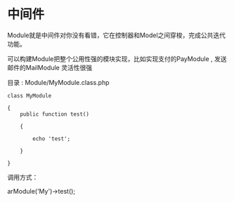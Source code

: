 # 中间件

Module就是中间件对你没有看错，它在控制器和Model之间穿梭，完成公共迭代功能。

可以构建Module把整个公用性强的模块实现，比如实现支付的PayModule , 发送邮件的MailModule 灵活性很强


目录 : Module/MyModule.class.php

```
class MyModule

{
    public function test()

    {

        echo 'test';

    }

}

```

调用方式：

arModule('My')->test();